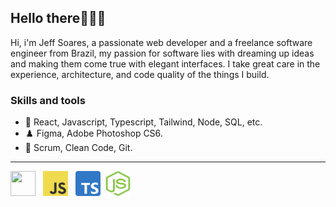 ## Hello there👨🏻‍💻

Hi, i'm Jeff Soares, a passionate web developer and a freelance software engineer from Brazil, my passion for software lies with dreaming up ideas and making them come true with elegant interfaces. I take great care in the experience, architecture, and code quality of the things I build.

### Skills and tools
* 🔭 React, Javascript, Typescript, Tailwind, Node, SQL, etc.
* ♟️ Figma, Adobe Photoshop CS6.
* 🌱 Scrum, Clean Code, Git.

---

[<img src="https://raw.githubusercontent.com/Jeffs-Dev/Jeffs-Dev/main/React-icon.svg" width="40" height="40">](https://angular.io/docs)  &nbsp;   [<img src="https://raw.githubusercontent.com/Jeffs-Dev/Jeffs-Dev/main/js.svg" width="40" height="40">](https://developer.mozilla.org/pt-BR/docs/Web/JavaScript) &nbsp;      [<img src="https://raw.githubusercontent.com/Jeffs-Dev/Jeffs-Dev/main/typescript.svg" width="40" height="40">](https://www.typescriptlang.org/)&nbsp;   [<img src="https://raw.githubusercontent.com/Jeffs-Dev/Jeffs-Dev/main/node.svg" width="40" height="40">](https://nodejs.org/en/)





